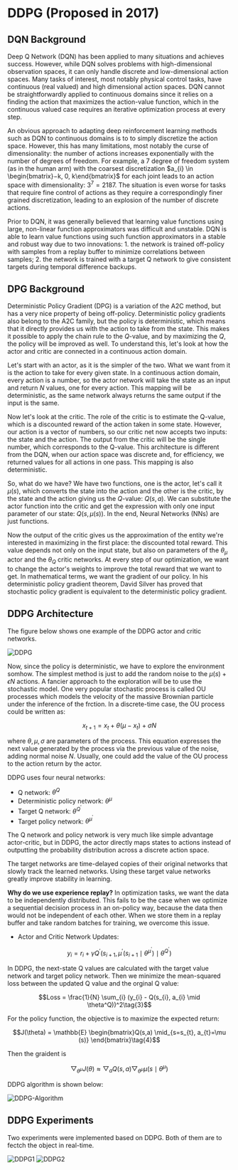# DDPG (Proposed in 2017)

## DQN Background

Deep Q Network (DQN) has been applied to many situations and achieves success. However, while DQN solves problems with high-dimensional observation spaces, it can only handle discrete and low-dimensional action spaces. Many tasks of interest, most notably physical control tasks, have continuous (real valued) and high dimensional action spaces. DQN cannot be straightforwardly applied to continuous domains since it relies on a finding the action that maximizes the action-value function, which in the continuous valued case requires an iterative optimization process at every step.

An obvious approach to adapting deep reinforcement learning methods such as DQN to continuous domains is to to simply discretize the action space. However, this has many limitations, most notably the curse of dimensionality: the number of actions increases exponentially with the number of degrees of freedom. For example, a 7 degree of freedom system (as in the human arm) with the coarsest discretization $a_{i} \in \begin{bmatrix}−k, 0, k\end{bmatrix}$ for each joint leads to an action space with dimensionality: $3^{7} = 2187$. The situation is even worse for tasks that require fine control of actions as they require a correspondingly finer grained discretization, leading to an explosion of the number of discrete
actions.

Prior to DQN, it was generally believed that learning value functions using large, non-linear function approximators was difficult and unstable. DQN is able to learn value functions using such function approximators in a stable and robust way due to two innovations: 1. the network is trained off-policy with samples from a replay buffer to minimize correlations between samples; 2. the network is trained with a target Q network to give consistent targets during temporal difference backups.

## DPG Background

Deterministic Policy Gradient (DPG) is a variation of the A2C method, but has a very nice property of being off-policy. Deterministic policy gradients also belong to the A2C family, but the policy is deterministic, which means that it directly provides us with the action to take from the state. This makes it possible to apply the chain rule to the $Q$-value, and by maximizing the $Q$, the policy will be improved as well. To understand this, let's look at how the actor and critic are connected in a continuous action domain.

Let's start with an actor, as it is the simpler of the two. What we want from it is the action to take for every given state. In a continuous action domain, every action is a number, so the actor network will take the state as an input and return
$N$ values, one for every action. This mapping will be deterministic, as the same network always returns the same output if the input is the same.

Now let's look at the critic. The role of the critic is to estimate the Q-value, which is a discounted reward of the action taken in some state. However, our action is a vector of numbers, so our critic net now accepts two inputs: the state and the action. The output from the critic will be the single number, which corresponds to the Q-value. This architecture is different from the DQN, when our action space was discrete and, for efficiency, we returned values for all actions in one pass. This mapping is also deterministic. 

So, what do we have? We have two functions, one is the actor, let's call it $\mu (s)$, which converts the state into the action and the other is the critic, by the state and the action giving us the $Q$-value: $Q(s, a)$. We can substitute the actor function into the critic and get the expression with only one input parameter of our state: $Q(s, \mu (s))$. In the end, Neural Networks (NNs) are just functions.

Now the output of the critic gives us the approximation of the entity we're interested in maximizing in the first place: the discounted total reward. This value depends not only on the input state, but also on parameters of the $\theta_{\mu}$ actor and the $\theta_{Q}$ critic networks. At every step of our optimization, we want to change the actor's weights to improve the total reward that we want to get. In mathematical terms, we want the gradient of our policy. In his deterministic policy gradient theorem, David Silver has proved that stochastic policy gradient is equivalent to the deterministic policy gradient. 

## DDPG Architecture

The figure below shows one example of the DDPG actor and critic networks.

![DDPG](https://github.com/colin-zgf/RL-Algorithms/blob/master/images/DDPG_result/DDPG_Architecture.png)

Now, since the policy is deterministic, we have to explore the environment somhow. The simplest method is just to add the random noise to the $\mu (s) + \epsilon N$ actions. A fancier approach to the exploration will be to use the stochastic model. One very popular stochastic process is called OU processes which models the velocity of the massive Brownian particle under the inference of the frction. In a discrete-time case, the OU process could be written as:

$$x_{t+1} = x_{t} + \theta (\mu - x_{t}) + \sigma N\tag{1}$$

where $\theta, \mu, \sigma$ are parameters of the process. This equation expresses the next value generated by the process via the previous value of the noise, adding normal noise $N$. Usually, one could add the value of the OU process to the action return by the actor.

DDPG uses four neural networks:

- Q network: $\theta^Q$
- Deterministic policy network: $\theta^{\mu}$
- Target Q network: $\theta^{Q^{'}}$
- Target policy network: $\theta^{\mu^{'}}$

The Q network and policy network is very much like simple advantage actor-critic, but in DDPG, the actor directly maps states to actions instead of outputting the probability distribution across a discrete action space.

The target networks are time-delayed copies of their original networks that slowly track the learned networks. Using these target value networks greatly improve stability in learning.

**Why do we use experience replay?** In optimization tasks, we want the data to be independently distributed. This fails to be the case when we optimize a sequential decision process in an on-policy way, because the data then would not be independent of each other. When we store them in a replay buffer and take random batches for training, we overcome this issue.

- Actor and Critic Network Updates:

$$y_{i}=r_{i}+\gamma Q^{'}(s_{i+1}, \mu^{'}(s_{i+1} \mid \theta^{\mu^{'}}) \mid \theta^{Q^{'}})\tag{2}$$

In DDPG, the next-state Q values are calculated with the target value network and target policy network. Then we minimize the mean-squared loss between the updated Q value and the orginal Q value:

$$Loss = \frac{1}{N} \sum_{i} (y_{i} - Q(s_{i}, a_{i} \mid \theta^Q))^2\tag{3}$$

For the policy function, the objective is to maximize the expected return:

$$J(\theta) = \mathbb{E} \begin{bmatrix}Q(s,a) \mid_{s=s_{t}, a_{t}=\mu (s)} \end{bmatrix}\tag{4}$$

Then the graident is

$$\bigtriangledown_{\theta^{\mu}} J(\theta) \approx \bigtriangledown_{a} Q(s,a) \bigtriangledown_{\theta^{\mu}} \mu (s \mid \theta^{\mu})\tag{5}$$

DDPG algorithm is shown below:

![DDPG-Algorithm](https://github.com/colin-zgf/RL-Algorithms/blob/master/images/DDPG_result/ddpg_algorithm.png)

## DDPG Experiments

Two experiments were implemented based on DDPG. Both of them are to fectch the object in real-time.

![DDPG1](https://github.com/colin-zgf/RL-Algorithms/blob/master/images/DDPG_result/ddpg_robots1.gif)
![DDPG2](https://github.com/colin-zgf/RL-Algorithms/blob/master/images/DDPG_result/DDPG_arm.gif)
